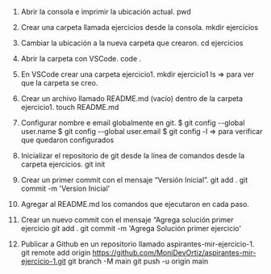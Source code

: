 1.	Abrir la consola e imprimir la ubicación actual.
 pwd
2.	Crear una carpeta llamada ejercicios desde la consola.
 mkdir ejercicios
3.	Cambiar la ubicación a la nueva carpeta que crearon.
 cd ejercicios
4.	Abrir la carpeta con VSCode.
 code .
5.	En VSCode crear una carpeta ejercicio1.
 mkdir ejercicio1
 ls => para ver que la carpeta se creo.
6.	Crear un archivo llamado README.md (vacío) dentro de la carpeta ejercicio1.
 touch README.md
7.	Configurar nombre e email globalmente en git.
 $ git config --global user.name
 $ git config --global user.email
 $ git config -l => para verificar que quedaron configurados
 
8.	Inicializar el repositorio de git desde la línea de comandos desde la carpeta ejercicios.
 git init
9.	Crear un primer commit con el mensaje “Versión Inicial”.
 git add .
 git commit -m 'Version Inicial'
10.	Agregar al README.md los comandos que ejecutaron en cada paso.

11.	Crear un nuevo commit con el mensaje “Agrega solución primer ejercicio
 git add .
 git commit -m 'Agrega Solución primer ejercicio'

12.	Publicar a Github en un repositorio llamado aspirantes-mir-ejercicio-1.
 git remote add origin https://github.com/MoniDevOrtiz/aspirantes-mir-ejercicio-1.git
 git branch -M main
 git push -u origin main